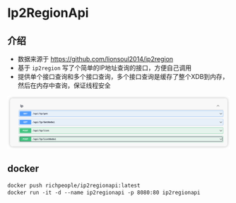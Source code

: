 # Ip2RegionApi

## 介绍

* 数据来源于 https://github.com/lionsoul2014/ip2region
* 基于 `ip2region` 写了个简单的IP地址查询的接口，方便自己调用
* 提供单个接口查询和多个接口查询，多个接口查询是缓存了整个XDB到内存，然后在内存中查询，保证线程安全

![iShot_2023-05-08_12.01.39.png](docs%2Fimg%2FiShot_2023-05-08_12.01.39.png)

## docker
```
docker push richpeople/ip2regionapi:latest
docker run -it -d --name ip2regionapi -p 8080:80 ip2regionapi
```

